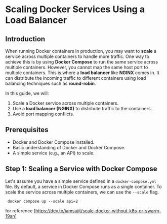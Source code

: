 # Scaling Docker Services Using a Load Balancer

## Introduction

When running Docker containers in production, you may want to **scale** a service across multiple containers to handle more traffic. One way to achieve this is by using **Docker Compose** to run the same service across multiple containers. However, you cannot map the same host port to multiple containers. This is where a **load balancer** like **NGINX** comes in. It can distribute the incoming traffic to different containers using load balancing techniques such as **round-robin**.

In this guide, we will:

1. Scale a Docker service across multiple containers.
2. Use a **load balancer (NGINX)** to distribute traffic to the containers.
3. Avoid port mapping conflicts.

## Prerequisites

- Docker and Docker Compose installed.
- Basic understanding of Docker and Docker Compose.
- A simple service (e.g., an API) to scale.

## Step 1: Scaling a Service with Docker Compose

Let's assume you have a simple service defined in a `docker-compose.yml` file. By default, a service in Docker Compose runs as a single container. To scale the service across multiple containers, we can use the `--scale` flag.

` docker compose up --scale api=2`


for reference [https://dev.to/iamsujit/scale-docker-without-k8s-or-swarm-19an]
